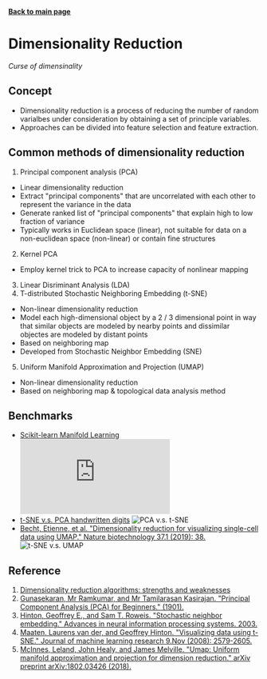 **[Back to main page](https://yolanda-ht.github.io/BioinformaticsRandomSeed/)**

# Dimensionality Reduction
*Curse of dimensinality*

## Concept
- Dimensionality reduction is a process of reducing the number of random varialbes under consideration by obtaining a set of principle variables.
- Approaches can be divided into feature selection and feature extraction.

## Common methods of dimensionality reduction
1. Principal component analysis (PCA)
  - Linear dimensionality reduction
  - Extract "principal components" that are uncorrelated with each other to represent the variance in the data
  - Generate ranked list of "principal components" that explain high to low fraction of variance
  - Typically works in Euclidean space (linear), not suitable for data on a non-euclidean space (non-linear) or contain fine structures
2. Kernel PCA
  - Employ kernel trick to PCA to increase capacity of nonlinear mapping
3. Linear Disriminant Analysis (LDA)
4. T-distributed Stochastic Neighboring Embedding (t-SNE)
  - Non-linear dimensionality reduction
  - Model each high-dimensional object by a 2 / 3 dimensional point in way that similar objects are modeled by nearby points and dissimilar objectes are modeled by distant points
  - Based on neighboring map
  - Developed from Stochastic Neighbor Embedding (SNE)
5. Uniform Manifold Approximation and Projection (UMAP)
  - Non-linear dimensionality reduction
  - Based on neighboring map & topological data analysis method

## Benchmarks
- [Scikit-learn Manifold Learning](https://scikit-learn.org/stable/modules/manifold.html)
![Minifold Learning with 1000 points, 10 neighbors](https://scikit-learn.org/stable/auto_examples/manifold/plot_compare_methods.html)
- [t-SNE v.s. PCA handwritten digits](https://towardsdatascience.com/visualising-high-dimensional-datasets-using-pca-and-t-sne-in-python-8ef87e7915b)
![PCA v.s. t-SNE](https://miro.medium.com/max/1400/1*izt3rfV_itenuD32DEr1Vw.png)
- [Becht, Etienne, et al. "Dimensionality reduction for visualizing single-cell data using UMAP." Nature biotechnology 37.1 (2019): 38.](https://www.nature.com/articles/nbt.4314)
![t-SNE v.s. UMAP](https://media.springernature.com/lw685/springer-static/image/art%3A10.1038%2Fnbt.4314/MediaObjects/41587_2019_Article_BFnbt4314_Fig1_HTML.jpg?as=webp)


## Reference
1. [Dimensionality reduction algorithms: strengths and weaknesses](https://elitedatascience.com/dimensionality-reduction-algorithms)
2. [Gunasekaran, Mr Ramkumar, and Mr Tamilarasan Kasirajan. "Principal Component Analysis (PCA) for Beginners." (1901).](http://ijasrm.com/wp-content/uploads/2017/09/IJASRM_V2S9_333_44_46.pdf)
3. [Hinton, Geoffrey E., and Sam T. Roweis. "Stochastic neighbor embedding." Advances in neural information processing systems. 2003.](http://papers.nips.cc/paper/2276-stochastic-neighbor-embedding.pdf)
4. [Maaten, Laurens van der, and Geoffrey Hinton. "Visualizing data using t-SNE." Journal of machine learning research 9.Nov (2008): 2579-2605.](http://www.jmlr.org/papers/volume9/vandermaaten08a/vandermaaten08a.pdf)
5. [McInnes, Leland, John Healy, and James Melville. "Umap: Uniform manifold approximation and projection for dimension reduction." arXiv preprint arXiv:1802.03426 (2018).](https://arxiv.org/abs/1802.03426)
